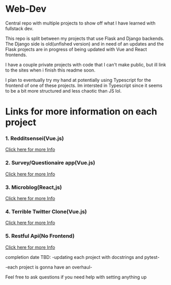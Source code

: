 # Web-Dev
Central repo with multiple projects to show off what I have learned with fullstack dev.

This repo is split between my projects that use Flask and Django backends. The Django side is old(unfished version) and in need of an updates and the Flask projects are in progress of being updated with Vue and React frontends.


I have a couple private projects with code that I can't make public, but ill  link to the sites when i finish this readme soon.


I plan to eventually try my hand at potentially using Typescript for the frontend of one of these projects. Im intersted in Typescript since it seems to be a bit more structured and less chaotic than JS lol.


# Links for more information on each project

### 1. Redditsensei(Vue.js)
[Click here for more Info](https://github.com/ClintOxx/Web-Dev/tree/master/Flask#personal-project---reddit-sensei)


### 2. Survey/Questionaire app(Vue.js)
[Click here for more Info](https://github.com/ClintOxx/Web-Dev/tree/master/Flask#surveyquestionaire)


### 3. Microblog(React,js)
[Click here for more Info](https://github.com/ClintOxx/Web-Dev/tree/master/Flask#microblog)


### 4. Terrible Twitter Clone(Vue.js)
[Click here for more Info](https://github.com/ClintOxx/Web-Dev/tree/master/Flask#terrible-twitter-clone)


### 5. Restful Api(No Frontend)
[Click here for more Info](https://github.com/ClintOxx/Web-Dev/tree/master/Flask#restful-api)


completion date TBD:
-updating each project with docstrings and pytest-

-each project is gonna have an overhaul- 



Feel free to ask questions if you need help with setting anything up
